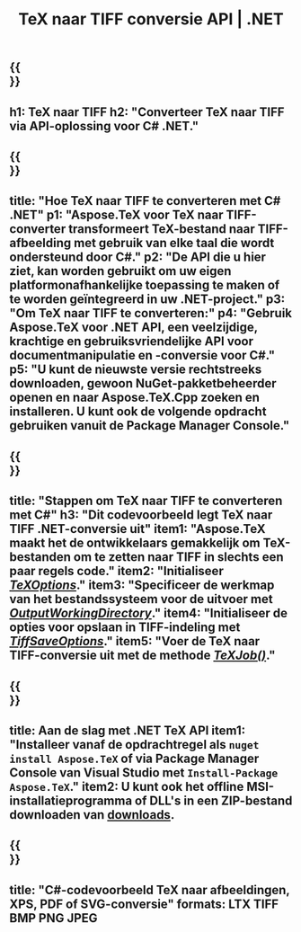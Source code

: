 ﻿---
translation: true
template: /_templates/_conversion-child-net.md
title: TeX naar TIFF conversie API | .NET
description: TeX naar TIFF conversie functionaliteit. Integreer deze on-premise .NET-bibliotheek in uw project of gebruik platformonafhankelijke applicaties om TeX naar TIFF te converteren.
keywords: tex naar tiff api net, tex2tiff integratie c#
url: /net/conversion/tex-to-tiff/
family: tex
platformtag: net
feature: conversion
informat: TEX
outformat: TIFF
otherformats: BMP PNG JPEG PDF SVG XPS
---


{{<section banner>}}
---
h1: TeX naar TIFF
h2: "Converteer TeX naar TIFF via API-oplossing voor C# .NET."
---

{{<section overview>}}
---
title: "Hoe TeX naar TIFF te converteren met C# .NET"
p1: "Aspose.TeX voor TeX naar TIFF-converter transformeert TeX-bestand naar TIFF-afbeelding met gebruik van elke taal die wordt ondersteund door C#."
p2: "De API die u hier ziet, kan worden gebruikt om uw eigen platformonafhankelijke toepassing te maken of te worden geïntegreerd in uw .NET-project."
p3: "Om TeX naar TIFF te converteren:"
p4: "Gebruik Aspose.TeX voor .NET API, een veelzijdige, krachtige en gebruiksvriendelijke API voor documentmanipulatie en -conversie voor C#."
p5: "U kunt de nieuwste versie rechtstreeks downloaden, gewoon NuGet-pakketbeheerder openen en naar Aspose.TeX.Cpp zoeken en installeren. U kunt ook de volgende opdracht gebruiken vanuit de Package Manager Console."
---

{{<section feature1>}}
---
title: "Stappen om TeX naar TIFF te converteren met C#"
h3: "Dit codevoorbeeld legt TeX naar TIFF .NET-conversie uit"
item1: "Aspose.TeX maakt het de ontwikkelaars gemakkelijk om TeX-bestanden om te zetten naar TIFF in slechts een paar regels code."
item2: "Initialiseer [*TeXOptions*](https://reference.aspose.com/tex/net/aspose.tex/texoptions/)."
item3: "Specificeer de werkmap van het bestandssysteem voor de uitvoer met [*OutputWorkingDirectory*](https://reference.aspose.com/tex/net/aspose.tex/texoptions/outputworkingdirectory/)."
item4: "Initialiseer de opties voor opslaan in TIFF-indeling met [*TiffSaveOptions*](https://reference.aspose.com/tex/net/aspose.tex.presentation.image/tiffsaveoptions/)."
item5: "Voer de TeX naar TIFF-conversie uit met de methode [*TeXJob()*](https://reference.aspose.com/tex/net/aspose.tex/texjob/)."
---

{{<section feature2>}}
---
title: Aan de slag met .NET TeX API
item1: "Installeer vanaf de opdrachtregel als ```nuget install Aspose.TeX``` of via Package Manager Console van Visual Studio met ```Install-Package Aspose.TeX```."
item2: U kunt ook het offline MSI-installatieprogramma of DLL's in een ZIP-bestand downloaden van [downloads](https://releases.aspose.com/tex/net).
---

{{<section widget>}}
---
title: "C#-codevoorbeeld TeX naar afbeeldingen, XPS, PDF of SVG-conversie"
formats: LTX TIFF BMP PNG JPEG
---